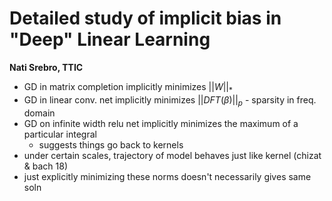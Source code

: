 # Detailed study of implicit bias in "Deep" Linear Learning

**Nati Srebro, TTIC**



- GD in matrix completion implicitly minimizes $||W||_*$
- GD in linear conv. net implicitly minimizes $||DFT(\beta)||_p$ - sparsity in freq. domain
- GD on infinite width relu net implicitly minimizes the maximum of a particular integral
  - suggests things go back to kernels
- under certain scales, trajectory of model behaves just like kernel (chizat & bach 18)
- just explicitly minimizing these norms doesn't necessarily gives same soln